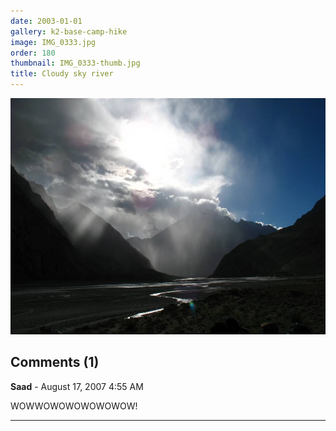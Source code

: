 ```yaml
---
date: 2003-01-01
gallery: k2-base-camp-hike
image: IMG_0333.jpg
order: 180
thumbnail: IMG_0333-thumb.jpg
title: Cloudy sky river
---
```


![Cloudy sky river](./IMG_0333.jpg)

<div id="comments">

## Comments (1)

**Saad** - August 17, 2007  4:55 AM

WOWWOWOWOWOWOWOW!

---

</div>